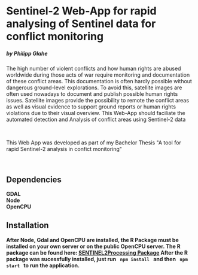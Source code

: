 <h1> Sentinel-2 Web-App for rapid analysing of Sentinel data for conflict monitoring </h1>
<h5> by Philipp Glahe </h5>

<p> The high number of violent conflicts and how human rights are abused worldwide during those acts of war require monitoring and
documentation of these conflict areas. This documentation is often hardly possible without dangerous ground-level explorations. 
To avoid this, satellite images are often used nowadays to document and publish possible human rights issues. Satellite images 
provide the possibility to remote the conflict areas as well as visual evidence to support ground reports or human rights violations 
due to their visual overview. This Web-App should faciliate the automated detection and Analysis of conflict areas using Sentinel-2 data</p>

<br>
<p> This Web App was developed as part of my Bachelor Thesis "A tool for rapid Sentinel-2 analysis in confict monitoring"</p> 
<br>

<h2> Dependencies </h2> 
<b> GDAL </b> <br>
<b> Node </b> <br>
<b> OpenCPU <b>

<h2> Installation </h2>

<p> After Node, Gdal and OpenCPU are installed, the R Package  must be installed on your own server or on the public OpenCPU server.
The R package can be found here: <a href="https://github.com/dwalin93/SENTINEL2Processing"> SENTINEL2Processing Package</a>
After the R package was sucessfully installed, just run <code> npm install </code> and then <code> npm start </code> to run the application. </p>
